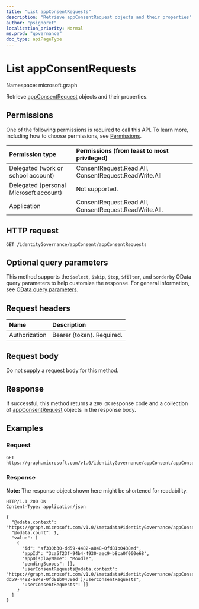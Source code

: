 ```yaml
---
title: "List appConsentRequests"
description: "Retrieve appConsentRequest objects and their properties"
author: "psignoret"
localization_priority: Normal
ms.prod: "governance"
doc_type: apiPageType
---
```


# List appConsentRequests
Namespace: microsoft.graph

Retrieve [appConsentRequest](../resources/appconsentrequest.md) objects and their properties.

## Permissions
One of the following permissions is required to call this API. To learn more, including how to choose permissions, see [Permissions](/graph/permissions-reference).

|Permission type|Permissions (from least to most privileged)|
|:---|:---|
|Delegated (work or school account)|ConsentRequest.Read.All, ConsentRequest.ReadWrite.All|
|Delegated (personal Microsoft account)|Not supported.|
|Application|ConsentRequest.Read.All, ConsentRequest.ReadWrite.All.|

## HTTP request

<!-- {
  "blockType": "ignored"
}
-->
``` http
GET /identityGovernance/appConsent/appConsentRequests
```

## Optional query parameters
This method supports the `$select`, `$skip`, `$top`, `$filter`, and `$orderby` OData query parameters to help customize the response. For general information, see [OData query parameters](/graph/query-parameters).

## Request headers
|Name|Description|
|:---|:---|
|Authorization|Bearer {token}. Required.|

## Request body
Do not supply a request body for this method.

## Response

If successful, this method returns a `200 OK` response code and a collection of [appConsentRequest](../resources/appconsentrequest.md) objects in the response body.

## Examples

### Request
<!-- {
  "blockType": "request",
  "name": "list_appconsentrequest"
}
-->
``` http
GET https://graph.microsoft.com/v1.0/identityGovernance/appConsent/appConsentRequests
```


### Response
**Note:** The response object shown here might be shortened for readability.
<!-- {
  "blockType": "response",
  "truncated": true,
  "@odata.type": "Collection(microsoft.graph.appConsentRequest)"
}
-->
``` http
HTTP/1.1 200 OK
Content-Type: application/json

{
  "@odata.context": "https://graph.microsoft.com/v1.0/$metadata#identityGovernance/appConsent/appConsentRequests",
  "@odata.count": 1,
  "value": [
    {
      "id": "af330b30-dd59-4482-a848-0fd81b0438ed",
      "appId": "3ca5f23f-94b4-4930-aec9-b8ca0f060e68",
      "appDisplayName": "Moodle",
      "pendingScopes": [],
      "userConsentRequests@odata.context": "https://graph.microsoft.com/v1.0/$metadata#identityGovernance/appConsent/appConsentRequests('af330b30-dd59-4482-a848-0fd81b0438ed')/userConsentRequests",
      "userConsentRequests": []
    }
  ]
}
```


